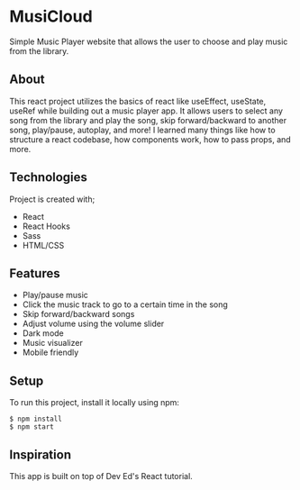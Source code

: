 # MusiCloud

Simple Music Player website that allows the user to choose and play music from the library.

## About

This react project utilizes the basics of react like useEffect, useState, useRef while building out a music player app. It allows users to select any song from the library and play the song, skip forward/backward to another song, play/pause, autoplay, and more! I learned many things like how to structure a react codebase, how components work, how to pass props, and more.

## Technologies

Project is created with;

-  React
-  React Hooks
-  Sass
-  HTML/CSS

## Features

-  Play/pause music
-  Click the music track to go to a certain time in the song
-  Skip forward/backward songs
-  Adjust volume using the volume slider
-  Dark mode
-  Music visualizer
-  Mobile friendly

## Setup

To run this project, install it locally using npm:

```
$ npm install
$ npm start
```

## Inspiration

This app is built on top of Dev Ed's React tutorial.
